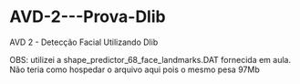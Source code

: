 # AVD-2---Prova-Dlib
AVD 2 - Detecção Facial Utilizando Dlib

OBS: utilizei a shape_predictor_68_face_landmarks.DAT fornecida em aula. Não teria como hospedar o arquivo aqui pois o mesmo pesa 97Mb
